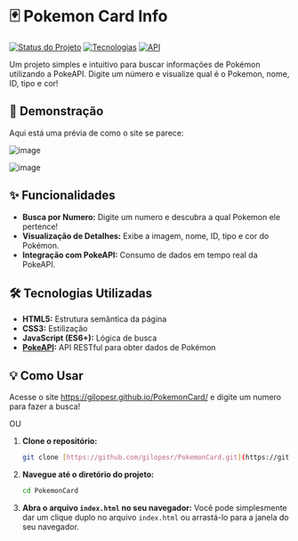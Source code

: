 # 🃏 Pokemon Card Info

[![Status do Projeto](https://img.shields.io/badge/Status-Concluído-brightgreen)](link_para_deploy_se_houver)
[![Tecnologias](https://img.shields.io/badge/Tecnologias-HTML%20%7C%20CSS%20%7C%20JavaScript-blue)](https://developer.mozilla.org/pt-BR/docs/Web/HTML)
[![API](https://img.shields.io/badge/API-PokeAPI-red)](https://pokeapi.co/)

Um projeto simples e intuitivo para buscar informações de Pokémon utilizando a PokeAPI. Digite um número e visualize qual é o Pokemon, nome, ID, tipo e cor!

## 🚀 Demonstração

Aqui está uma prévia de como o site se parece:

![image](https://github.com/user-attachments/assets/4060c50c-2286-47f2-a0d0-aa6c1b699658)


![image](https://github.com/user-attachments/assets/b5381f37-7e6d-4b98-aba8-eaa77672a065)


## ✨ Funcionalidades

* **Busca por Numero:** Digite um numero e descubra a qual Pokemon ele pertence! 
* **Visualização de Detalhes:** Exibe a imagem, nome, ID, tipo e cor do Pokémon.
* **Integração com PokeAPI:** Consumo de dados em tempo real da PokeAPI.

## 🛠️ Tecnologias Utilizadas

* **HTML5:** Estrutura semântica da página
* **CSS3:** Estilização
* **JavaScript (ES6+):** Lógica de busca
* **[PokeAPI](https://pokeapi.co/):** API RESTful para obter dados de Pokémon

## 💡 Como Usar
Acesse o site https://gilopesr.github.io/PokemonCard/ e digite um numero para fazer a busca!

OU

1.  **Clone o repositório:**
    ```bash
    git clone [https://github.com/gilopesr/PokemonCard.git](https://github.com/gilopesr/PokemonCard.git)
    ```
2.  **Navegue até o diretório do projeto:**
    ```bash
    cd PokemonCard
    ```
3.  **Abra o arquivo `index.html` no seu navegador:**
    Você pode simplesmente dar um clique duplo no arquivo `index.html` ou arrastá-lo para a janela do seu navegador.

